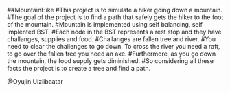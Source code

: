 ##MountainHike
#This project is to simulate a hiker going down a mountain.
#The goal of the project is to find a path that safely gets the hiker to the foot of the mountain.
#Mountain is implemented using self balancing, self implented BST.
#Each node in the BST represents a rest stop and they have challanges, supplies and food.
#Challanges are fallen tree and river. 
#You need to clear the challenges to go down. To cross the river you need a raft, to go over the fallen tree you need an axe.
#Furthermore, as you go down the mountain, the food supply gets diminished. 
#So considering all these facts the project is to create a tree and find a path.

@Oyujin Ulziibaatar
